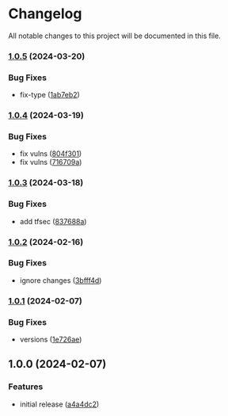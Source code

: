 # Changelog

All notable changes to this project will be documented in this file.

### [1.0.5](https://github.com/finisterra-io/terraform-aws-eks/compare/v1.0.4...v1.0.5) (2024-03-20)


### Bug Fixes

* fix-type ([1ab7eb2](https://github.com/finisterra-io/terraform-aws-eks/commit/1ab7eb2f3d7d4b5a6ed4ed9ac75bb0f9df2502aa))

### [1.0.4](https://github.com/finisterra-io/terraform-aws-eks/compare/v1.0.3...v1.0.4) (2024-03-19)


### Bug Fixes

* fix vulns ([804f301](https://github.com/finisterra-io/terraform-aws-eks/commit/804f301d1961537b52948e534c61f48a37209f58))
* fix vulns ([716709a](https://github.com/finisterra-io/terraform-aws-eks/commit/716709ad35afa5eba8f1b64b6972e45c63527ab0))

### [1.0.3](https://github.com/finisterra-io/terraform-aws-eks/compare/v1.0.2...v1.0.3) (2024-03-18)


### Bug Fixes

* add tfsec ([837688a](https://github.com/finisterra-io/terraform-aws-eks/commit/837688aa2fee91e4d8e72f6514295597b00ff335))

### [1.0.2](https://github.com/finisterra-io/terraform-aws-eks/compare/v1.0.1...v1.0.2) (2024-02-16)


### Bug Fixes

* ignore changes ([3bfff4d](https://github.com/finisterra-io/terraform-aws-eks/commit/3bfff4d022cbaf3f0b4713919f624d21d217cfb5))

### [1.0.1](https://github.com/finisterra-io/terraform-aws-eks/compare/v1.0.0...v1.0.1) (2024-02-07)


### Bug Fixes

* versions ([1e726ae](https://github.com/finisterra-io/terraform-aws-eks/commit/1e726ae76e9e979ac2ce221500e7cde615b2aa12))

## 1.0.0 (2024-02-07)


### Features

* initial release ([a4a4dc2](https://github.com/finisterra-io/terraform-aws-eks/commit/a4a4dc2fb32756be83d1b21a3f180a4c87083554))
